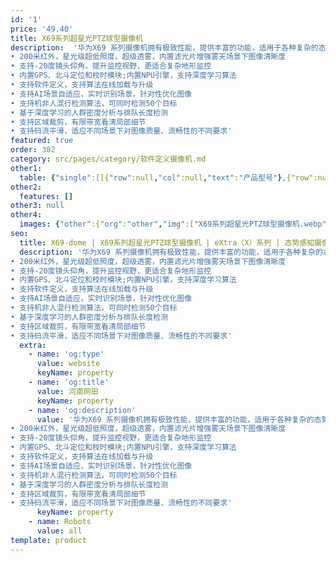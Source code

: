 ```yaml
---
id: '1'
price: '49.40'
title: X69系列超星光PTZ球型摄像机
description:  '华为X69 系列摄像机拥有极致性能，提供丰富的功能，适用于各种复杂的态势监控场景。
• 200米红外，星光级超低照度，超级透雾，内置滤光片增强雾天场景下图像清晰度
• 支持-20度镜头仰角，提升监控视野，更适合复杂地形监控
• 内置GPS、北斗定位和校时模块;内置NPU引擎，支持深度学习算法
• 支持软件定义，支持算法在线加载与升级
• 支持AI场景自适应，实时识别场景，针对性优化图像
• 支持机非人混行检测算法，可同时检测50个目标
• 基于深度学习的人群密度分析与排队长度检测
• 支持区域裁剪，有限带宽看清局部细节
• 支持码流平滑，适应不同场景下对图像质量、流畅性的不同要求'
featured: true
order: 382
category: src/pages/category/软件定义摄像机.md
other1: 
  table: {"single":[[{"row":null,"col":null,"text":"产品型号"},{"row":null,"col":null,"text":"X6981-Z20\n"},{"row":null,"col":null,"text":"X6921-Z48\n"}],[{"row":null,"col":null,"text":"图像传感器"},{"row":null,"col":null,"text":"4/3\"  800万像素逐行扫描 CMOS"},{"row":null,"col":null,"text":"1/1.8\"  200万像素逐行扫描 CMOS"}],[{"row":null,"col":null,"text":"最大分辨率"},{"row":null,"col":null,"text":"3648×2736"},{"row":null,"col":null,"text":"1920×1080"}],[{"row":null,"col":null,"text":"低照度"},{"row":null,"col":null,"text":"支持"},{"row":null,"col":null,"text":"支持"}],[{"row":null,"col":null,"text":"镜头焦距"},{"row":null,"col":null,"text":"14～280mm"},{"row":null,"col":null,"text":"6.25-300mm"}],[{"row":null,"col":null,"text":"光学变焦倍率"},{"row":null,"col":null,"text":"20倍光学变倍，16倍数字变倍\n"},{"row":null,"col":null,"text":"48倍光学变倍，16倍数字变倍\n"}],[{"row":null,"col":null,"text":"水平旋转范围"},{"row":null,"col":null,"text":"0°~ 360°"},{"row":null,"col":null,"text":"0°~ 360°"}],[{"row":null,"col":null,"text":"垂直旋转范围"},{"row":null,"col":null,"text":"–20°~ +90°"},{"row":null,"col":null,"text":"–20°~ +90°"}],[{"row":null,"col":null,"text":"补光方式"},{"row":null,"col":null,"text":"红外"},{"row":null,"col":null,"text":"红外"}],[{"row":null,"col":null,"text":"宽动态"},{"row":null,"col":null,"text":"支持"},{"row":null,"col":null,"text":"支持"}],[{"row":null,"col":null,"text":"智能分析"},{"row":null,"col":null,"text":"支持"},{"row":null,"col":null,"text":"支持"}],[{"row":null,"col":null,"text":"电源"},{"row":null,"col":null,"text":"PoE++(IEEE 802.3bt)，AC24V"},{"row":null,"col":null,"text":"PoE++(IEEE 802.3bt)，AC24V"}]]}
other2:
  features: []
other3: null
other4:
  images: {"other":{"org":"other","img":["X69系列超星光PTZ球型摄像机.webp"]}}
seo:
  title: X69-dome | X69系列超星光PTZ球型摄像机 | eXtra（X）系列 | 态势感知摄像机  | 软件定义摄像机 | 机器视觉
  description: '华为X69 系列摄像机拥有极致性能，提供丰富的功能，适用于各种复杂的态势监控场景。
• 200米红外，星光级超低照度，超级透雾，内置滤光片增强雾天场景下图像清晰度
• 支持-20度镜头仰角，提升监控视野，更适合复杂地形监控
• 内置GPS、北斗定位和校时模块;内置NPU引擎，支持深度学习算法
• 支持软件定义，支持算法在线加载与升级
• 支持AI场景自适应，实时识别场景，针对性优化图像
• 支持机非人混行检测算法，可同时检测50个目标
• 基于深度学习的人群密度分析与排队长度检测
• 支持区域裁剪，有限带宽看清局部细节
• 支持码流平滑，适应不同场景下对图像质量、流畅性的不同要求'
  extra:
    - name: 'og:type'
      value: website
      keyName: property
    - name: 'og:title'
      value: 河南网田
      keyName: property
    - name: 'og:description'
      value: '华为X69 系列摄像机拥有极致性能，提供丰富的功能，适用于各种复杂的态势监控场景。
• 200米红外，星光级超低照度，超级透雾，内置滤光片增强雾天场景下图像清晰度
• 支持-20度镜头仰角，提升监控视野，更适合复杂地形监控
• 内置GPS、北斗定位和校时模块;内置NPU引擎，支持深度学习算法
• 支持软件定义，支持算法在线加载与升级
• 支持AI场景自适应，实时识别场景，针对性优化图像
• 支持机非人混行检测算法，可同时检测50个目标
• 基于深度学习的人群密度分析与排队长度检测
• 支持区域裁剪，有限带宽看清局部细节
• 支持码流平滑，适应不同场景下对图像质量、流畅性的不同要求'
      keyName: property
    - name: Robots
      value: all
template: product
---
```

